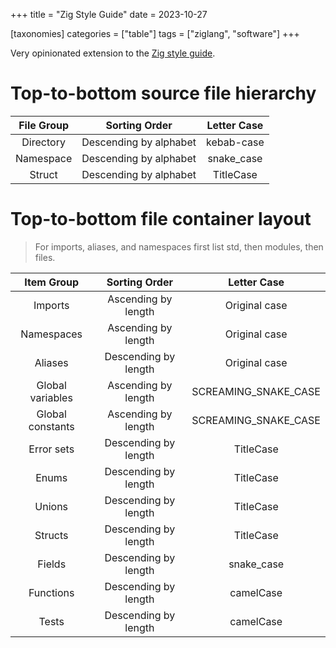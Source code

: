 +++
title = "Zig Style Guide"
date = 2023-10-27

[taxonomies]
categories = ["table"]
tags = ["ziglang", "software"]
+++

Very opinionated extension to the [Zig style guide](https://ziglang.org/documentation/master/#Style-Guide).

<!-- more -->

# **Top-to-bottom source file hierarchy**

| File Group |     Sorting Order      | Letter Case |
|:----------:|:----------------------:|:-----------:|
| Directory  | Descending by alphabet | kebab-case  |
| Namespace  | Descending by alphabet | snake_case  |
|   Struct   | Descending by alphabet |  TitleCase  |

# **Top-to-bottom file container layout**

> For imports, aliases, and namespaces first list std, then modules, then files.

|    Item Group    |    Sorting Order     |     Letter Case      |
|:----------------:|:--------------------:|:--------------------:|
|     Imports      | Ascending by length  |    Original case     |
|    Namespaces    | Ascending by length  |    Original case     |
|     Aliases      | Descending by length |    Original case     |
| Global variables | Ascending by length  | SCREAMING_SNAKE_CASE |
| Global constants | Ascending by length  | SCREAMING_SNAKE_CASE |
|    Error sets    | Descending by length |      TitleCase       |
|      Enums       | Descending by length |      TitleCase       |
|      Unions      | Descending by length |      TitleCase       |
|     Structs      | Descending by length |      TitleCase       |
|      Fields      | Descending by length |      snake_case      |
|    Functions     | Descending by length |      camelCase       |
|      Tests       | Descending by length |      camelCase       |
